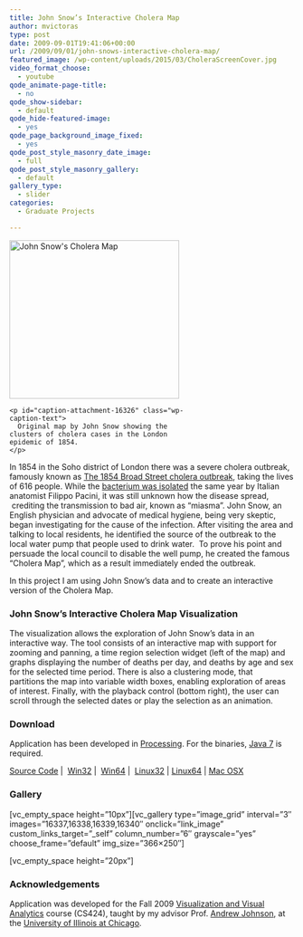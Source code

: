 ```yaml
---
title: John Snow’s Interactive Cholera Map
author: mvictoras
type: post
date: 2009-09-01T19:41:06+00:00
url: /2009/09/01/john-snows-interactive-cholera-map/
featured_image: /wp-content/uploads/2015/03/CholeraScreenCover.jpg
video_format_choose:
  - youtube
qode_animate-page-title:
  - no
qode_show-sidebar:
  - default
qode_hide-featured-image:
  - yes
qode_page_background_image_fixed:
  - yes
qode_post_style_masonry_date_image:
  - full
qode_post_style_masonry_gallery:
  - default
gallery_type:
  - slider
categories:
  - Graduate Projects

---
```

<canvas data-processing-sources="/wp-content/uploads/2020/01/cholera\_map/InteractiveCholeraMap.pde /wp-content/uploads/2020/01/cholera\_map/DataParser.pde /wp-content/uploads/2020/01/cholera\_map/Globals.pde /wp-content/uploads/2020/01/cholera\_map/BarChart.pde /wp-content/uploads/2020/01/cholera\_map/Chart.pde /wp-content/uploads/2020/01/cholera\_map/Grid.pde /wp-content/uploads/2020/01/cholera\_map/CholeraMap.pde /wp-content/uploads/2020/01/cholera\_map/HorizontalBarChart.pde /wp-content/uploads/2020/01/cholera\_map/Dates.pde /wp-content/uploads/2020/01/cholera\_map/LineChart.pde /wp-content/uploads/2020/01/cholera\_map/Deaths.pde /wp-content/uploads/2020/01/cholera\_map/TimeLineChart.pde /wp-content/uploads/2020/01/cholera\_map/DrawingArea.pde /wp-content/uploads/2020/01/cholera\_map/VerticalBarChart.pde"></canvas>

<div class="wp-caption alignright">
  <div id="attachment_16326" style="width: 310px" class="wp-caption aligncenter">
    <a href="http://www.vmateevitsi.com/wp-content/uploads/2015/03/JohnSnowCholeraMap.jpg"><img aria-describedby="caption-attachment-16326" class="size-medium wp-image-16326" src="http://www.vmateevitsi.com/wp-content/uploads/2015/03/JohnSnowCholeraMap-300x280.jpg" alt="John Snow's Cholera Map" width="300" height="280" srcset="http://www.vmateevitsi.com/wp-content/uploads/2015/03/JohnSnowCholeraMap-300x280.jpg 300w, http://www.vmateevitsi.com/wp-content/uploads/2015/03/JohnSnowCholeraMap-1024x955.jpg 1024w, http://www.vmateevitsi.com/wp-content/uploads/2015/03/JohnSnowCholeraMap-700x653.jpg 700w, http://www.vmateevitsi.com/wp-content/uploads/2015/03/JohnSnowCholeraMap.jpg 1920w" sizes="(max-width: 300px) 100vw, 300px" /></a>
    
    <p id="caption-attachment-16326" class="wp-caption-text">
      Original map by John Snow showing the clusters of cholera cases in the London epidemic of 1854.
    </p>
  </div>
</div>

In 1854 in the Soho district of London there was a severe cholera outbreak, famously known as <a class="external text" href="http://en.wikipedia.org/wiki/1854_Broad_Street_cholera_outbreak" rel="nofollow">The 1854 Broad Street cholera outbreak</a>, taking&nbsp;the lives of 616 people. While the [bacterium was isolated][1]&nbsp;the same year by Italian anatomist Filippo Pacini, it was still unknown how the disease spread, &nbsp;crediting the transmission to&nbsp;bad air, known as &#8220;miasma&#8221;. John Snow, an English physician and advocate of medical hygiene, being very&nbsp;skeptic, began&nbsp;investigating for the cause of the infection. After visiting the area and talking to local residents, he identified the source of the outbreak to&nbsp;the local water pump that people used to drink water. &nbsp;To prove his point and persuade the local council to disable the well pump, he created the famous &#8220;Cholera Map&#8221;, which as a result immediately ended the outbreak.

In this project I am using John Snow&#8217;s data and to create an interactive version of the Cholera Map.

### John Snow&#8217;s Interactive Cholera Map&nbsp;Visualization

The visualization allows the exploration of John Snow&#8217;s data in an interactive way. The tool consists of an interactive map with support for zooming and panning, a time region selection widget (left of the map) and graphs displaying the number of deaths per day, and deaths by age and sex for the selected time period. There is also a clustering mode, that partitions&nbsp;the map into variable width boxes, enabling exploration of areas of interest. Finally, with the playback control (bottom right), the user can scroll through the selected dates or play the selection as an animation.

### Download

Application has been developed in <a href="http://www.processing.org" target="_blank" rel="noopener noreferrer">Processing</a>. For the binaries,&nbsp;[Java 7][2] is required.

<span data-type="normal"  class="qode_icon_shortcode  q_font_awsome_icon   " style=" "><i class="qode_icon_font_awesome fa fa-file-text-o qode_icon_element" style="color: #000000;" ></i></span> [Source Code][3]&nbsp;|&nbsp;<span data-type="normal"  class="qode_icon_shortcode  q_font_awsome_icon   " style=" "><i class="qode_icon_font_awesome fa fa-windows qode_icon_element" style="color: #000000;" ></i></span> [Win32][4]&nbsp;|&nbsp;<span data-type="normal"  class="qode_icon_shortcode  q_font_awsome_icon   " style=" "><i class="qode_icon_font_awesome fa fa-windows qode_icon_element" style="color: #000000;" ></i></span> [Win64][5]&nbsp;|&nbsp;<span data-type="normal"  class="qode_icon_shortcode  q_font_awsome_icon   " style=" "><i class="qode_icon_font_awesome fa fa-linux qode_icon_element" style="color: #000000;" ></i></span> [Linux32][6]&nbsp;| <span data-type="normal"  class="qode_icon_shortcode  q_font_awsome_icon   " style=" "><i class="qode_icon_font_awesome fa fa-linux qode_icon_element" style="color: #000000;" ></i></span> [Linux64][7]&nbsp;|<span data-type="normal"  class="qode_icon_shortcode  q_font_awsome_icon   " style=" "><i class="qode_icon_font_awesome fa fa-apple qode_icon_element" style="color: #000000;" ></i></span> [Mac OSX][8]

### Gallery

\[vc\_empty\_space height=&#8221;10px&#8221;\]\[vc\_gallery type=&#8221;image\_grid&#8221; interval=&#8221;3&#8243; images=&#8221;16337,16338,16339,16340&#8243; onclick=&#8221;link\_image&#8221; custom\_links\_target=&#8221;\_self&#8221; column\_number=&#8221;6&#8243; grayscale=&#8221;yes&#8221; choose\_frame=&#8221;default&#8221; img_size=&#8221;366&#215;250&#8243;\]

[vc\_empty\_space height=&#8221;20px&#8221;]

### Acknowledgements

Application was developed for the Fall 2009 <a href="https://www.evl.uic.edu/aej/424/index.html#" target="_blank" rel="noopener noreferrer">Visualization and Visual Analytics</a> course (CS424), taught by my advisor Prof. <a href="https://www.evl.uic.edu/aej/" target="_blank" rel="noopener noreferrer">Andrew Johnson</a>, at the <a href="http://www.uic.edu" target="_blank" rel="noopener noreferrer">University of Illinois at Chicago</a>.

 [1]: http://en.wikipedia.org/wiki/Cholera#History
 [2]: http://java.com/en/download/
 [3]: https://github.com/mvictoras/InteractiveCholeraMap/archive/v1.0.tar.gz
 [4]: https://github.com/mvictoras/InteractiveCholeraMap/releases/download/v1.0/Interactive.Cholera.Map.Win32.zip
 [5]: https://github.com/mvictoras/InteractiveCholeraMap/releases/download/v1.0/Interactive.Cholera.Map.Win64.zip
 [6]: https://github.com/mvictoras/InteractiveCholeraMap/releases/download/v1.0/Interactive.Cholera.Map.Linux32.zip
 [7]: https://github.com/mvictoras/InteractiveCholeraMap/releases/download/v1.0/Interactive.Cholera.Map.Linux64.zip
 [8]: https://github.com/mvictoras/InteractiveCholeraMap/releases/download/v1.0/Interactive.Cholera.Map.Mac.OSX.zip